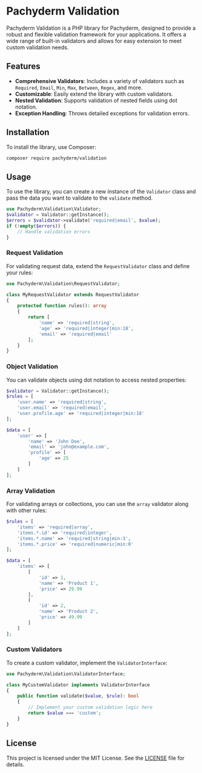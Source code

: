 # Pachyderm Validation

Pachyderm Validation is a PHP library for Pachyderm, designed to provide a robust and flexible validation framework for your applications. It offers a wide range of built-in validators and allows for easy extension to meet custom validation needs.

## Features

- **Comprehensive Validators**: Includes a variety of validators such as `Required`, `Email`, `Min`, `Max`, `Between`, `Regex`, and more.
- **Customizable**: Easily extend the library with custom validators.
- **Nested Validation**: Supports validation of nested fields using dot notation.
- **Exception Handling**: Throws detailed exceptions for validation errors.

## Installation

To install the library, use Composer:

```bash
composer require pachyderm/validation
```

## Usage

To use the library, you can create a new instance of the `Validator` class and pass the data you want to validate to the `validate` method.

```php
use Pachyderm\Validation\Validator;
$validator = Validator::getInstance();
$errors = $validator->validate('required|email', $value);
if (!empty($errors)) {
    // Handle validation errors
}
```

### Request Validation

For validating request data, extend the `RequestValidator` class and define your rules:

```php
use Pachyderm\Validation\RequestValidator;

class MyRequestValidator extends RequestValidator
{
    protected function rules(): array
    {
        return [
            'name' => 'required|string',
            'age' => 'required|integer|min:18',
            'email' => 'required|email'
        ];
    }
}
```

### Object Validation

You can validate objects using dot notation to access nested properties:

```php
$validator = Validator::getInstance();
$rules = [
    'user.name' => 'required|string',
    'user.email' => 'required|email',
    'user.profile.age' => 'required|integer|min:18'
];

$data = [
    'user' => [
        'name' => 'John Doe',
        'email' => 'john@example.com',
        'profile' => [
            'age' => 25
        ]
    ]
];
```

### Array Validation

For validating arrays or collections, you can use the `array` validator along with other rules:

```php
$rules = [
    'items' => 'required|array',
    'items.*.id' => 'required|integer',
    'items.*.name' => 'required|string|min:3',
    'items.*.price' => 'required|numeric|min:0'
];

$data = [
    'items' => [
        [
            'id' => 1,
            'name' => 'Product 1',
            'price' => 29.99
        ],
        [
            'id' => 2,
            'name' => 'Product 2',
            'price' => 49.99
        ]
    ]
];
```

### Custom Validators

To create a custom validator, implement the `ValidatorInterface`:

```php
use Pachyderm\Validation\ValidatorInterface;

class MyCustomValidator implements ValidatorInterface
{
    public function validate($value, $rule): bool
    {
        // Implement your custom validation logic here
        return $value === 'custom';
    }
}
```

## License

This project is licensed under the MIT License. See the [LICENSE](LICENSE) file for details.
